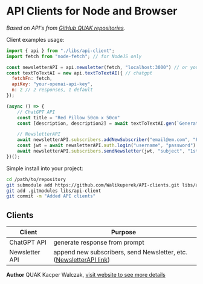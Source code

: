# API Clients for Node and Browser

*Based on API's from [GitHub QUAK repositories](https://github.com/walikuperek).*

Client examples usage:
```javascript copy
import { api } from "./libs/api-client";
import fetch from "node-fetch"; // for NodeJS only

const newsletterAPI = api.newsletter(fetch, "localhost:3000") // or your prod Newsletter service url
const textToTextAI = new api.textToTextAI({ // chatgpt
  fetchFn: fetch,
  apiKey: "your-openai-api-key",
  n: 2 // 2 responses, 1 default
});

(async () => {
    // ChatGPT API
    const title = "Red Pillow 50cm x 50cm"
    const [description, description2] = await textToTextAI.gen(`Generate product description for an action based on this title: ${title}`)

    // NewsletterAPI
    await newsletterAPI.subscribers.addNewSubscriber("email@em.com", "Full Name") // will send confirmation email
    const jwt = await newsletterAPI.auth.login("username", "password")
    await newsletterAPI.subscribers.sendNewsletter(jwt, "subject", "1st newsletter message 🎉🎂")
})();
```

Simple install into your project:
```bash copy
cd /path/to/repository
git submodule add https://github.com/Walikuperek/API-clients.git libs/api-client
git add .gitmodules libs/api-client
git commit -m "Added API clients"
```

## Clients

| Client         | Purpose                                                                                                                        |
|----------------|--------------------------------------------------------------------------------------------------------------------------------|
| ChatGPT API    | generate response from prompt                                                                                                  |
| Newsletter API | append new subscribers, send Newsletter, etc. ([NewsletterAPI link](https://github.com/Walikuperek/NewsletterAPI/tree/master)) |


**Author**
QUAK Kacper Walczak, [visit website to see more details](https://quak.com.pl)